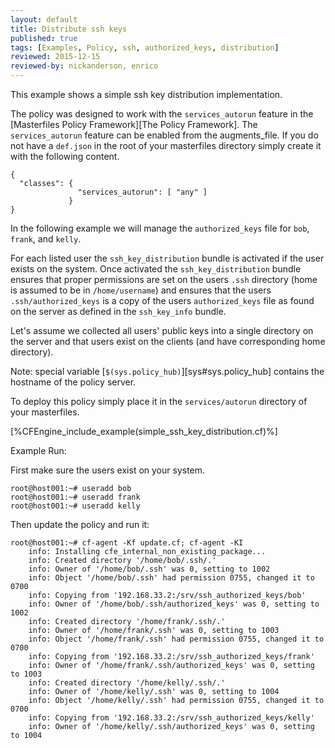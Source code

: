 ```yaml
---
layout: default
title: Distribute ssh keys
published: true
tags: [Examples, Policy, ssh, authorized_keys, distribution]
reviewed: 2015-12-15
reviewed-by: nickanderson, enrico
---
```


This example shows a simple ssh key distribution implementation.

The policy was designed to work with the `services_autorun` feature in
the [Masterfiles Policy Framework][The Policy Framework]. The
`services_autorun` feature can be enabled from the augments_file. If
you do not have a `def.json` in the root of your masterfiles directory
simply create it with the following content.

```
{
  "classes": {
               "services_autorun": [ "any" ]
             }
}
```

In the following example we will manage the `authorized_keys` file for
`bob`, `frank`, and `kelly`.

For each listed user the `ssh_key_distribution` bundle is activated if
the user exists on the system. Once activated the
`ssh_key_distribution` bundle ensures that proper permissions are set
on the users `.ssh` directory (home is assumed to be in
`/home/username`) and ensures that the users `.ssh/authorized_keys` is
a copy of the users `authorized_keys` file as found on the server as
defined in the `ssh_key_info` bundle.

Let's assume we collected all users' public keys into a single
directory on the server and that users exist on the clients (and have
corresponding home directory).

Note: special variable [`$(sys.policy_hub)`][sys#sys.policy_hub] contains the hostname of
the policy server.

To deploy this policy simply place it in the `services/autorun`
directory of your masterfiles.

[%CFEngine_include_example(simple_ssh_key_distribution.cf)%]

Example Run:

First make sure the users exist on your system.

```
root@host001:~# useradd bob
root@host001:~# useradd frank
root@host001:~# useradd kelly
```

Then update the policy and run it:

```
root@host001:~# cf-agent -Kf update.cf; cf-agent -KI
    info: Installing cfe_internal_non_existing_package...
    info: Created directory '/home/bob/.ssh/.'
    info: Owner of '/home/bob/.ssh' was 0, setting to 1002
    info: Object '/home/bob/.ssh' had permission 0755, changed it to 0700
    info: Copying from '192.168.33.2:/srv/ssh_authorized_keys/bob'
    info: Owner of '/home/bob/.ssh/authorized_keys' was 0, setting to 1002
    info: Created directory '/home/frank/.ssh/.'
    info: Owner of '/home/frank/.ssh' was 0, setting to 1003
    info: Object '/home/frank/.ssh' had permission 0755, changed it to 0700
    info: Copying from '192.168.33.2:/srv/ssh_authorized_keys/frank'
    info: Owner of '/home/frank/.ssh/authorized_keys' was 0, setting to 1003
    info: Created directory '/home/kelly/.ssh/.'
    info: Owner of '/home/kelly/.ssh' was 0, setting to 1004
    info: Object '/home/kelly/.ssh' had permission 0755, changed it to 0700
    info: Copying from '192.168.33.2:/srv/ssh_authorized_keys/kelly'
    info: Owner of '/home/kelly/.ssh/authorized_keys' was 0, setting to 1004
```
